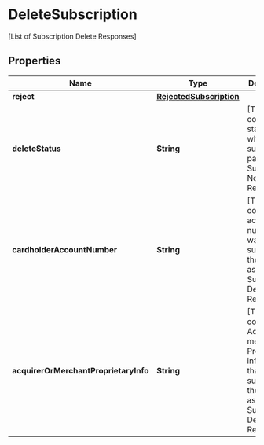

# DeleteSubscription

[List of Subscription Delete Responses]

## Properties

| Name | Type | Description | Notes |
|------------ | ------------- | ------------- | -------------|
|**reject** | [**RejectedSubscription**](RejectedSubscription.md) |  |  [optional] |
|**deleteStatus** | **String** | [This field contains the  status whether the subscribe pan is Success or NotFound or Reject] |  |
|**cardholderAccountNumber** | **String** | [This field contains the account number that was submitted in the associated Subscription Delete Request.] |  |
|**acquirerOrMerchantProprietaryInfo** | **String** | [This field contains the Acquirer or merchant Proprietary information that was submitted in the associated Subscription Delete Request.] |  [optional] |



